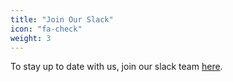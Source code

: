 ```yaml
---
title: "Join Our Slack"
icon: "fa-check"
weight: 3
---
```

To stay up to date with us, join our slack team [here](https://zpparel-slackin.herokuapp.com/).
